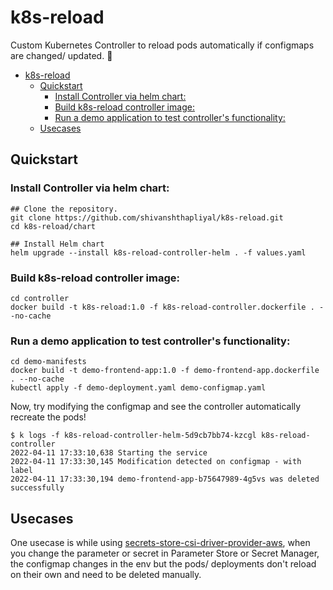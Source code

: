 # k8s-reload
Custom Kubernetes Controller to reload pods automatically if configmaps are changed/ updated. 🔄 

- [k8s-reload](#k8s-reload)
  - [Quickstart](#quickstart)
    - [Install Controller via helm chart:](#install-controller-via-helm-chart)
    - [Build k8s-reload controller image:](#build-k8s-reload-controller-image)
    - [Run a demo application to test controller's functionality:](#run-a-demo-application-to-test-controllers-functionality)
  - [Usecases](#usecases)
## Quickstart

### Install Controller via helm chart:

    ## Clone the repository.
    git clone https://github.com/shivanshthapliyal/k8s-reload.git
    cd k8s-reload/chart

    ## Install Helm chart
    helm upgrade --install k8s-reload-controller-helm . -f values.yaml


### Build k8s-reload controller image:

    cd controller
    docker build -t k8s-reload:1.0 -f k8s-reload-controller.dockerfile . --no-cache

### Run a demo application to test controller's functionality:

    cd demo-manifests
    docker build -t demo-frontend-app:1.0 -f demo-frontend-app.dockerfile . --no-cache
    kubectl apply -f demo-deployment.yaml demo-configmap.yaml

Now, try modifying the configmap and see the controller automatically recreate the pods!

    $ k logs -f k8s-reload-controller-helm-5d9cb7bb74-kzcgl k8s-reload-controller
    2022-04-11 17:33:10,638 Starting the service
    2022-04-11 17:33:30,145 Modification detected on configmap - with label
    2022-04-11 17:33:30,194 demo-frontend-app-b75647989-4g5vs was deleted successfully


## Usecases
One usecase is while using [secrets-store-csi-driver-provider-aws](https://github.com/aws/secrets-store-csi-driver-provider-aws), when you change the parameter or secret in Parameter Store or Secret Manager, the configmap changes in the env but the pods/ deployments don't reload on their own and need to be deleted manually.    
